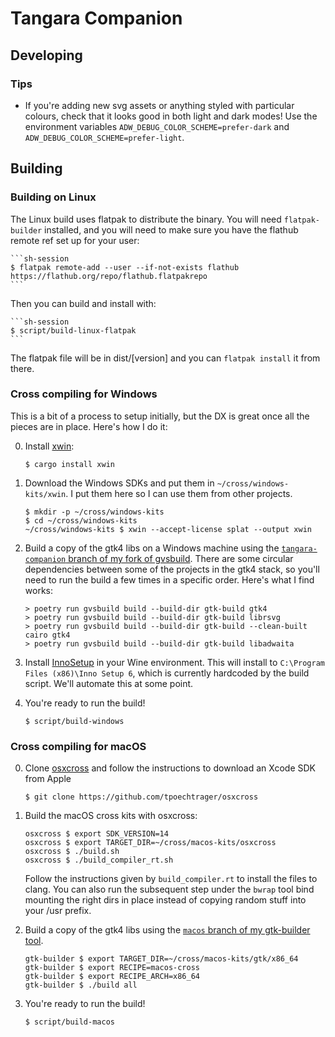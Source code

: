 # Tangara Companion

## Developing

### Tips

* If you're adding new svg assets or anything styled with particular colours, check that it looks good in both light and dark modes! Use the environment variables `ADW_DEBUG_COLOR_SCHEME=prefer-dark` and `ADW_DEBUG_COLOR_SCHEME=prefer-light`.

## Building

### Building on Linux

The Linux build uses flatpak to distribute the binary.  You will need `flatpak-builder` installed, and you will need to make sure you have the flathub remote ref set up for your user:

    ```sh-session
    $ flatpak remote-add --user --if-not-exists flathub https://flathub.org/repo/flathub.flatpakrepo
    ```

Then you can build and install with:

    ```sh-session
    $ script/build-linux-flatpak
    ```

The flatpak file will be in dist/[version] and you can `flatpak install` it from there.

### Cross compiling for Windows

This is a bit of a process to setup initially, but the DX is great once all the pieces are in place. Here's how I do it:

0. Install [xwin](https://jake-shadle.github.io/xwin/):

    ```sh-session
    $ cargo install xwin
    ```

0. Download the Windows SDKs and put them in `~/cross/windows-kits/xwin`. I put them here so I can use them from other projects.

    ```sh-session
    $ mkdir -p ~/cross/windows-kits
    $ cd ~/cross/windows-kits
    ~/cross/windows-kits $ xwin --accept-license splat --output xwin
    ```

0. Build a copy of the gtk4 libs on a Windows machine using the [`tangara-companion` branch of my fork of gvsbuild](https://github.com/haileys/gvsbuild/tree/tangara-companion). There are some circular dependencies between some of the projects in the gtk4 stack, so you'll need to run the build a few times in a specific order. Here's what I find works:

    ```sh-session
    > poetry run gvsbuild build --build-dir gtk-build gtk4
    > poetry run gvsbuild build --build-dir gtk-build librsvg
    > poetry run gvsbuild build --build-dir gtk-build --clean-built cairo gtk4
    > poetry run gvsbuild build --build-dir gtk-build libadwaita
    ```

0. Install [InnoSetup](https://jrsoftware.org/isdl.php) in your Wine environment. This will install to `C:\Program Files (x86)\Inno Setup 6`, which is currently hardcoded by the build script. We'll automate this at some point.

0. You're ready to run the build!

    ```sh-session
    $ script/build-windows
    ```

### Cross compiling for macOS

0. Clone [osxcross](https://github.com/tpoechtrager/osxcross) and follow the instructions to download an Xcode SDK from Apple

    ```sh-session
    $ git clone https://github.com/tpoechtrager/osxcross
    ```

0. Build the macOS cross kits with osxcross:

    ```sh-session
    osxcross $ export SDK_VERSION=14
    osxcross $ export TARGET_DIR=~/cross/macos-kits/osxcross
    osxcross $ ./build.sh
    osxcross $ ./build_compiler_rt.sh
    ```

   Follow the instructions given by `build_compiler.rt` to install the files to clang. You can also run the subsequent step under the `bwrap` tool bind mounting the right dirs in place instead of copying random stuff into your /usr prefix.

0. Build a copy of the gtk4 libs using the [`macos` branch of my gtk-builder tool](https://github.com/haileys/gtk-builder/tree/macos).

    ```sh-session
    gtk-builder $ export TARGET_DIR=~/cross/macos-kits/gtk/x86_64
    gtk-builder $ export RECIPE=macos-cross
    gtk-builder $ export RECIPE_ARCH=x86_64
    gtk-builder $ ./build all
    ```

0. You're ready to run the build!

    ```sh-session
    $ script/build-macos
    ```
